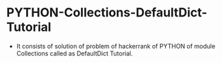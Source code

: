 # PYTHON-Collections-DefaultDict-Tutorial
- It consists of solution of problem of hackerrank of PYTHON of module Collections called as DefaultDict Tutorial.
